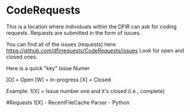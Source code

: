 # CodeRequests
This is a location where individuals within the DFIR can ask for coding requests. Requests are submitted in the form of issues.

You can find all of the issues (requests) here: https://github.com/dfirrequests/CodeRequests/issues Look for open and closed ones.

Here is a quick "key"
Issue Numer
<number>

[O] = Open
[W] = In-progress
[X] = Closed

Example: 1[X] = Issue number one and it's closed (i.e., complete)

#Requests
1[X] - RecentFileCache Parser - Python
